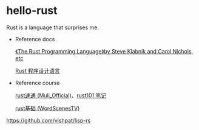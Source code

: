 # hello-rust
Rust is a language that surprises me. 



- Reference docs

  [《The Rust Programming Language》by Steve Klabnik and Carol Nichols, etc](https://doc.rust-lang.org/stable/book/)

  [Rust 程序设计语言](https://rustwiki.org/zh-CN/book/#rust-程序设计语言)

- Reference course

  [rust速通 (Muli_Official)](https://www.bilibili.com/video/BV1R14y1n7ux/)、[rust101 笔记](https://juejin.cn/post/7150187051621548046)

  [rust基础 (WordScenesTV)](https://www.bilibili.com/video/BV1qw4m1i7xb)

  

https://github.com/vishpat/lisp-rs
